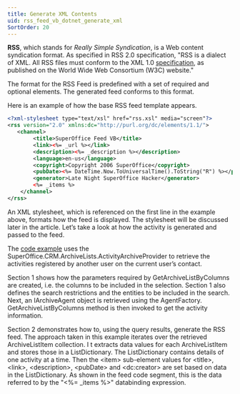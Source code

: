 ```yaml
---
title: Generate XML Contents
uid: rss_feed_vb_dotnet_generate_xml
SortOrder: 20
---
```


**RSS**, which stands for *Really Simple Syndication*, is a Web content syndication format. As specified in RSS 2.0 specification, "RSS is a dialect of XML. All RSS files must conform to the XML 1.0 [specification](http://www.w3.org/TR/REC-xml), as published on the World Wide Web Consortium (W3C) website."

The format for the RSS Feed is predefined with a set of required and optional elements. The generated feed conforms to this format.

Here is an example of how the base RSS feed template appears.

```xml
<?xml-stylesheet type="text/xsl" href="rss.xsl" media="screen"?>
<rss version="2.0" xmlns:dc="http://purl.org/dc/elements/1.1/">
   <channel>
        <title>SuperOffice Feed VB</title>
        <link><%= _url %></link>
        <description><%= _description %></description>
        <language>en-us</language>
        <copyright>Copyright 2006 SuperOffice</copyright>
        <pubDate><%= DateTime.Now.ToUniversalTime().ToString("R") %></pubDate>
        <generator>Late Night SuperOffice Hacker</generator>
        <%= _items %>
    </channel>
</rss>
```

An XML stylesheet, which is referenced on the first line in the example above, formats how the feed is displayed. The stylesheet will be discussed later in the article. Let’s take a look at how the activity is generated and passed to the feed.

The [code example](https://community.superoffice.com/globalassets/global/devnetfiles/codeexamples/rssfeedfinalvb.zip) uses the SuperOffice.CRM.ArchiveLists.ActivityArchiveProvider to retrieve the activities registered by another user on the current user’s contact.

Section 1 shows how the parameters required by GetArchiveListByColumns are created, i.e. the columns to be included in the selection. Section 1 also defines the search restrictions and the entities to be included in the search. Next, an IArchiveAgent object is retrieved using the AgentFactory. GetArchiveListByColumns method is then invoked to get the activity information.

Section 2 demonstrates how to, using the query results, generate the RSS feed. The approach taken in this example iterates over the retrieved ArchiveListItem collection.  I t extracts data values for each ArchiveListItem and stores those in a ListDictionary. The ListDictionary contains details of one activity at a time. Then the &lt;item&gt; sub-element values for &lt;title&gt;, &lt;link&gt;, &lt;description&gt;, &lt;pubDate&gt; and &lt;dc:creator&gt;  are set based on data in the ListDictionary. As shown in the feed code segment, this is the data referred to by the "&lt;%= \_items %&gt;" databinding expression.
